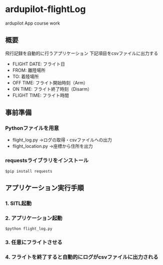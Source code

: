 # ardupilot-flightLog
ardupilot App course work

## 概要
飛行記録を自動的に行うアプリケーション
下記項目をcsvファイルに出力する
- FLIGHT DATE: フライト日
- FROM: 離陸場所
- TO: 着陸場所
- OFF TIME: フライト開始時刻（Arm）
- ON TIME: フライト終了時刻（Disarm）
- FLIGHT TIME: フライト時間

## 事前準備
### Pythonファイルを用意
- flight_log.py →ログの取得・csvファイルへの出力
- flight_location.py →座標から住所を出力
### requestsライブラリをインストール
```
$pip install requests
```

## アプリケーション実行手順
### 1. SITL起動
### 2. アプリケーション起動
```
$python flight_log.py
```
### 3. 任意にフライトさせる
### 4. フライトを終了すると自動的にログがcsvファイルに出力される
